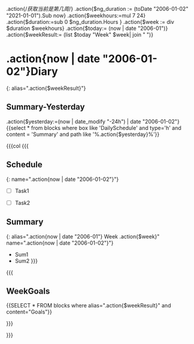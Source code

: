 .action{/*获取当前是第几周*/}
	.action{$ng_duration := (toDate "2006-01-02" "2021-01-01").Sub now}
	.action{$weekhours:=mul 7 24}
	.action{$duration:=sub 0 $ng_duration.Hours }
	.action{$week := div $duration $weekhours}
	.action{$today:= (now | date "2006-01")}
	.action{$weekResult:= (list $today "Week" $week| join " ")}


# .action{now | date "2006-01-02"}Diary
{: alias=".action{$weekResult}"}

## Summary-Yesterday
.action{$yesterday:=(now | date_modify "-24h") | date "2006-01-02"}
{{select * from blocks where  box like 'DailySchedule'  and type='h' and  content = 'Summary' and path like '%.action{$yesterday}%'}}


{{{col
{{{ 
## Schedule
{: name=".action{now | date "2006-01-02"}"}
- [ ] Task1
- [ ] Task2


## Summary
{: alias=".action{now | date "2006-01"} Week .action{$week}" name=".action{now | date "2006-01-02"}"}

- Sum1
- Sum2
}}}

{{{
## WeekGoals
{{SELECT * FROM blocks where alias=".action{$weekResult}" and content="Goals"}}

}}}

}}}
